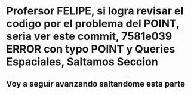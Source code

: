 # Profersor FELIPE, si logra revisar el codigo por el problema del POINT, seria ver este commit, 7581e039 ERROR con typo POINT y Queries Espaciales, Saltamos Seccion

## Voy a seguir avanzando saltandome esta parte

